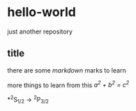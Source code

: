# hello-world
just another repository

## title

there are some *markdown* marks to learn 

more things to learn from this *a<sup>2</sup> + b<sup>2</sup> = c<sup>2</sup>*

*<sup>2</sup>S<sub>1/2</sub> &rarr; <sup>2</sup>P<sub>3/2</sub>

